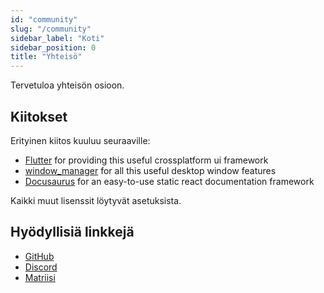```yaml
---
id: "community"
slug: "/community"
sidebar_label: "Koti"
sidebar_position: 0
title: "Yhteisö"
---
```


Tervetuloa yhteisön osioon.

## Kiitokset

Erityinen kiitos kuuluu seuraaville:

* [Flutter](https://github.com/flutter/flutter) for providing this useful crossplatform ui framework
* [window_manager](https://github.com/leanflutter/window_manager) for all this useful desktop window features
* [Docusaurus](https://github.com/facebook/docusaurus) for an easy-to-use static react documentation framework

Kaikki muut lisenssit löytyvät asetuksista.

## Hyödyllisiä linkkejä

* [GitHub](https://github.com/LinwoodDev/Butterfly)
* [Discord](https://go.linwood.dev/discord)
* [Matriisi](https://go.linwood.dev/matrix)
